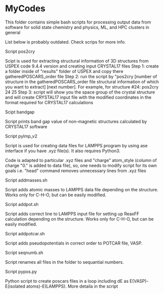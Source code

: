 # MyCodes
This folder contains simple bash scripts for processing output data from software for solid state chemistry and physics, ML, and HPC clusters in general

List below is probably outdated. Check scrips for more info.

Script pos2cry

Scipt is used for extracting structural information of 3D structures from USPEX code 9.4.4 version and creating input CRYSTAL17 files
Step 1: create a folder inside of "results" folder of USPEX and copy there gatheredPOSCARS_order file
Step 2: run the script by "pos2cry [number of structure in the gatheredPOSCARS_order file structural information of which you want to extract] [next number]. For example, for structure #24: pos2cry 24 25 
Step 3: script will show you the space group of the crystal structure and will create CRYSTAL17 input file with the modified coordinates in the format required for CRYSTAL17 calculations

Scipt bandgap

Script prints band gap value of non-magnetic structures calculated by CRYSTAL17 software

Script pylmp_v2

Script is used for creating data files for LAMPPS program by using ase interface if you have .xyz file(s). It also requires Python3. 

Code is adapted to particular .xyz files and "charge" atom_style (column of charge "0." is added to data file), so, one needs to modify script for its own goals i.e. "head" command removes unnecessary lines from .xyz files 

Script addmasses.sh

Script adds atomic masses to LAMPPS data file depending on the structure. Works only for C-H-O, but can be easily modified.

Script addpot.sh

Script adds correct line to LAMPPS input file for setting up ReaxFF calculation depending on the structure. Works only for C-H-O, but can be easily modified.

Script addpotcar.sh

Script adds pseudopotentials in correct order to POTCAR file, VASP. 

Script seqnumb.sh

Script renames all files in the folder to sequantial numbers.

Script pypos.py

Python script to create poscars files in a loop including dE as E(VASP)-E(isolated atoms)-E(LAMPPS). More detaila in the script
